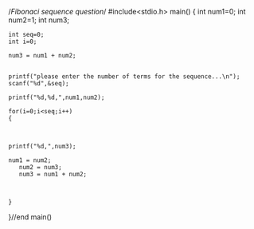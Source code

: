 /*Fibonaci sequence question*/
#include<stdio.h>
main()
{
    int num1=0;
    int num2=1;
    int num3;

    int seq=0;
    int i=0;

    num3 = num1 + num2;


    printf("please enter the number of terms for the sequence...\n");
    scanf("%d",&seq);

    printf("%d,%d,",num1,num2);

    for(i=0;i<seq;i++)
    {



    printf("%d,",num3);

    num1 = num2;
       num2 = num3;
       num3 = num1 + num2;



    }




}//end main()
